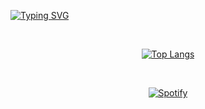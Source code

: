 [![Typing SVG](https://readme-typing-svg.demolab.com?font=Chango&pause=1000&color=ffefda&center=true&vCenter=true&width=510&lines=hello!+%E3%83%BE(%EF%BC%BE-%EF%BC%BE)%E3%83%8E)](https://github.com/rafaelsutiono)

&nbsp;<div align="center">
[![Top Langs](https://statss-rafaelsutiono.vercel.app/api/top-langs/?username=rafaelsutiono&exclude_repo=sptfy,stats&langs_count=6&layout=compact&border_color=3d3d3d&bg_color=45,fffee1,fff9ad,fff69b,fffee1&text_color=3d3d3d&title_color=3d3d3d&card_width=430)](https://github.com/rafaelsutiono)
</div>

&nbsp;<div align="center">
  [![Spotify](https://sptfy-rafaelsutiono.vercel.app/api/spotify?border_color=3d3d3d)](https://open.spotify.com/user/21avwkvu5ymc66l243cvlgn2q)
</div>
